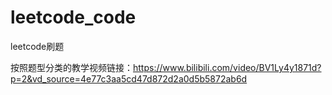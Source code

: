 # leetcode_code
leetcode刷题

按照题型分类的教学视频链接：https://www.bilibili.com/video/BV1Ly4y1871d?p=2&vd_source=4e77c3aa5cd47d872d2a0d5b5872ab6d
